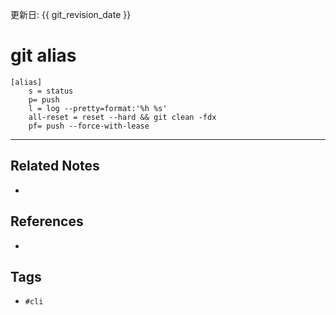 更新日: {{ git_revision_date }}

# git alias
```
[alias]
    s = status
	p= push
	l = log --pretty=format:'%h %s'
	all-reset = reset --hard && git clean -fdx
	pf= push --force-with-lease
```

---
## Related Notes
- 

## References
- 

## Tags
- `#cli` 